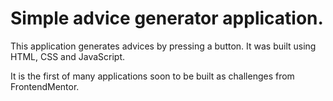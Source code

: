 # Simple advice generator application.

This application generates advices by pressing a button. It was built using HTML, CSS and JavaScript.

It is the first of many applications soon to be built as challenges from FrontendMentor.

